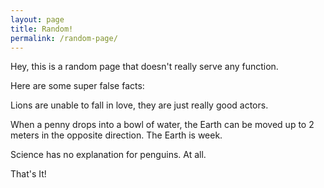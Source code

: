 ```yaml
---
layout: page
title: Random!
permalink: /random-page/
---
```


Hey, this is a random page that doesn't really serve any function.

Here are some super false facts:

Lions are unable to fall in love, they are just really good actors.

When a penny drops into a bowl of water, the Earth can be moved up to 2 meters
in the opposite direction. The Earth is week.

Science has no explanation for penguins. At all.


That's It!
